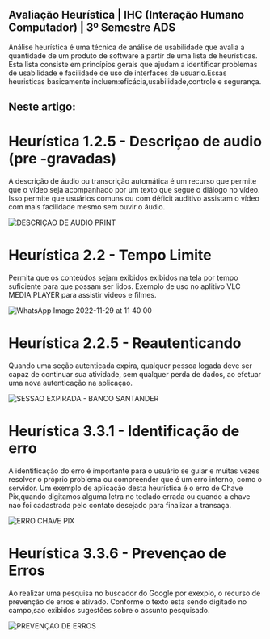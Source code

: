 
## Avaliação Heurística | IHC (Interação Humano Computador) | 3º Semestre ADS

Análise heurística é uma técnica de análise de usabilidade que avalia a quantidade de um
produto de software a partir de uma lista de heurísticas. Esta lista consiste em princípios
gerais que ajudam a identificar problemas de usabilidade e facilidade de uso de interfaces de
usuario.Essas heuristicas basicamente incluem:eficácia,usabilidade,controle e segurança.

## Neste artigo:

# Heurística 1.2.5 - Descriçao de audio (pre -gravadas) 
A descrição de áudio ou transcrição automática é um recurso que permite que o vídeo seja acompanhado por um texto que segue o diálogo no vídeo. Isso permite que usuários comuns ou com déficit auditivo assistam o vídeo com mais facilidade mesmo sem ouvir o áudio.

![DESCRIÇAO DE AUDIO PRINT](https://user-images.githubusercontent.com/72941469/204556658-2c95ed33-f8d4-4984-89f0-3da945a364bb.jpg)

# Heurística 2.2 - Tempo Limite
Permita que os conteúdos sejam exibidos exibidos na tela por tempo suficiente para que possam ser lidos. Exemplo de uso no aplitivo VLC MEDIA PLAYER para assistir videos e filmes.

![WhatsApp Image 2022-11-29 at 11 40 00](https://user-images.githubusercontent.com/72941469/204559038-5fbbd737-6a51-465a-b238-2fe375362359.jpeg)

# Heurística 2.2.5 - Reautenticando
Quando uma seção autenticada expira, qualquer pessoa logada deve ser capaz de continuar sua atividade, sem qualquer perda de dados, ao efetuar uma nova autenticação na aplicaçao.

![SESSAO EXPIRADA - BANCO SANTANDER](https://user-images.githubusercontent.com/72941469/204564329-63c5ae82-0b69-408f-8b1d-9a33de9786f7.jpg)

# Heurística 3.3.1 - Identificação de erro 
A identificação do erro é importante para o usuário se guiar e muitas vezes resolver o próprio problema ou compreender que é um erro interno, como o servidor. Um exemplo de aplicação desta heurística é o erro de Chave Pix,quando digitamos alguma letra no teclado errada ou quando a chave nao foi cadastrada pelo contato desejado para finalizar a transaça.


![ERRO CHAVE PIX](https://user-images.githubusercontent.com/72941469/204557833-82711b31-d82b-4370-a1a6-d82dfcd791f6.jpeg)

# Heurística  3.3.6 -  Prevençao de Erros
Ao realizar uma pesquisa no buscador do Google por exexplo, o recurso de prevenção de erros é ativado.
Conforme o texto esta sendo digitado no campo,sao exibidos sugestões sobre o assunto pesquisado.


![PREVENÇAO DE ERROS](https://user-images.githubusercontent.com/72941469/204557604-ea95657d-f911-4be6-abb0-81fa08af0bb4.jpeg)
